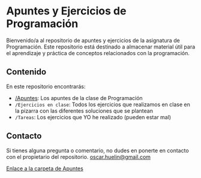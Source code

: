 # Apuntes y Ejercicios de Programación

Bienvenido/a al repositorio de apuntes y ejercicios de la asignatura de Programación. Este repositorio está destinado a almacenar material útil para el aprendizaje y práctica de conceptos relacionados con la programación.

## Contenido

En este repositorio encontrarás:

- [/Apuntes](/Apuntes): Los apuntes de la clase de Programación
- `/Ejercicios en clase`: Todos los ejercicios que realizamos en clase en la pizarra con las diferentes soluciones que se plantean
- `/Tareas`: Los ejercicios que YO he realizado (pueden estar mal)

## Contacto

Si tienes alguna pregunta o comentario, no dudes en ponerte en contacto con el propietario del repositorio.
oscar.huelin@gmail.com

[Enlace a la carpeta de Apuntes](/Apuntes)
